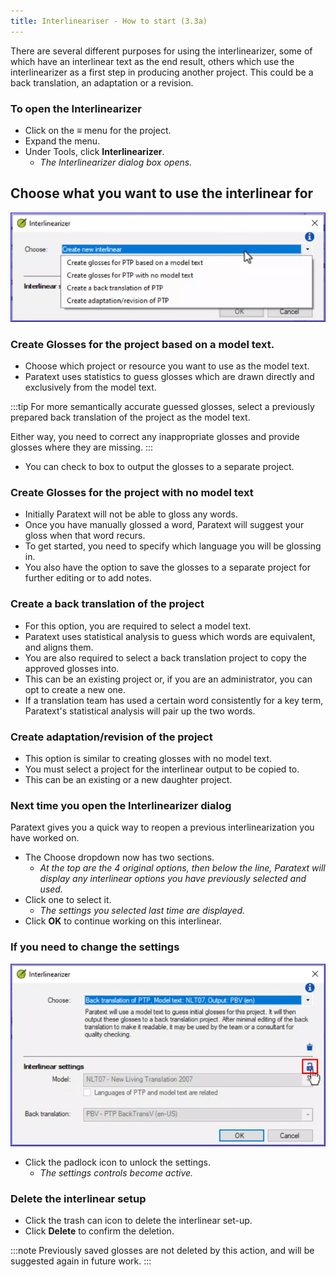 ```yaml
---
title: Interlineariser - How to start (3.3a)
---
```


There are several different purposes for using the interlinearizer, some of which have an interlinear text as the end result, others which use the interlinearizer as a first step in producing another project. This could be a back translation, an adaptation or a revision.

### To open the Interlinearizer

- Click on the ≡ menu for the project.
- Expand the menu.
- Under Tools, click **Interlinearizer**.
    - *The Interlinearizer dialog box opens.*

## Choose what you want to use the interlinear for

![InterChoose.png](../../media/InterChoose.png)

### Create Glosses for the project based on a model text.

- Choose which project or resource you want to use as the model text.
- Paratext uses statistics to guess glosses which are drawn directly and exclusively from the model text.

:::tip
For more semantically accurate guessed glosses, select a previously prepared back translation of the project as the model text.

Either way, you need to correct any inappropriate glosses and provide glosses where they are missing.
:::

- You can check to box to output the glosses to a separate project.

### Create Glosses for the project with no model text

- Initially Paratext will not be able to gloss any words.
- Once you have manually glossed a word, Paratext will suggest your gloss when that word recurs.
- To get started, you need to specify which language you will be glossing in.
- You also have the option to save the glosses to a separate project for further editing or to add notes.

### Create a back translation of the project

- For this option, you are required to select a model text.
- Paratext uses statistical analysis to guess which words are equivalent, and aligns them.
- You are also required to select a back translation project to copy the approved glosses into.
- This can be an existing project or, if you are an administrator, you can opt to create a new one.
- If a translation team has used a certain word consistently for a key term, Paratext's statistical analysis will pair up the two words.

### Create adaptation/revision of the project

- This option is similar to creating glosses with no model text.
- You must select a project for the interlinear output to be copied to.
- This can be an existing or a new daughter project.

### Next time you open the Interlinearizer dialog

Paratext gives you a quick way to reopen a previous interlinearization you have worked on.

- The Choose dropdown now has two sections.
  - *At the top are the 4 original options, then below the line, Paratext will display any interlinear options you have previously selected and used.*
- Click one to select it.
  - *The settings you selected last time are displayed.*
- Click **OK** to continue working on this interlinear.

### If you need to change the settings

![InterChangeSet.png](../../media/InterChangeSet.png)

- Click the padlock icon to unlock the settings.
  - *The settings controls become active.*

### Delete the interlinear setup

- Click the trash can icon to delete the interlinear set-up.
- Click **Delete** to confirm the deletion.

:::note
Previously saved glosses are not deleted by this action, and will be suggested again in future work.
:::